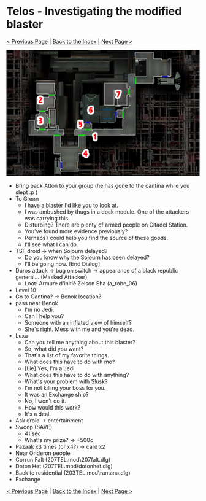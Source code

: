 # Telos - Investigating the modified blaster

[< Previous Page](./06_Telos.md) |
[Back to the Index](../index.md) |
[Next Page >](./08_Telos.md)

![](img/07_Telos/07_Telos_map.png)

- Bring back Atton to your group (he has gone to the cantina while you slept :p )
- To Grenn
  - I have a blaster I'd like you to look at.
  - I was ambushed by thugs in a dock module. One of the attackers was carrying this.
  - Disturbing? There are plenty of armed people on Citadel Station.
  - You've found more evidence previously?
  - Perhaps I could help you find the source of these goods.
  - I'll see what I can do.
- TSF droid -> when Sojourn delayed?
  - Do you know why the Sojourn has been delayed?
  - I'll be going now. [End Dialog]
- Duros attack -> bug on switch -> appearance of a black republic general... (Masked Attacker)
  - Loot: Armure d'initié Zeison Sha (a_robe_06)
- Level 10
- Go to Cantina? -> Benok location?
- pass near Benok
  - I'm no Jedi.
  - Can I help you?
  - Someone with an inflated view of himself?
  - She's right. Mess with me and you're dead.
- Luxa
  - Can you tell me anything about this blaster?
  - So, what did you want?
  - That's a list of my favorite things.
  - What does this have to do with me?
  - [Lie] Yes, I'm a Jedi.
  - What does this have to do with anything?
  - What's your problem with Slusk?
  - I'm not killing your boss for you.
  - It was an Exchange ship?
  - No, I won't do it.
  - How would this work?
  - It's a deal.
- Ask droid -> entertainment
- Swoop (SAVE)
  - 41 sec
  - What's my prize? -> +500c
- Pazaak x3 times (or x4?) -> card x2
- Near Onderon people
- Corrun Falt (207TEL.mod\207falt.dlg)
- Doton Het (207TEL.mod\dotonhet.dlg)
- Back to residential (203TEL.mod\ramana.dlg)
- Exchange

[< Previous Page](./06_Telos.md) |
[Back to the Index](../index.md) |
[Next Page >](./08_Telos.md)
